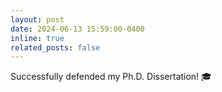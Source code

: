 ```yaml
---
layout: post
date: 2024-06-13 15:59:00-0400
inline: true
related_posts: false
---
```


Successfully defended my Ph.D. Dissertation! :mortar_board:
